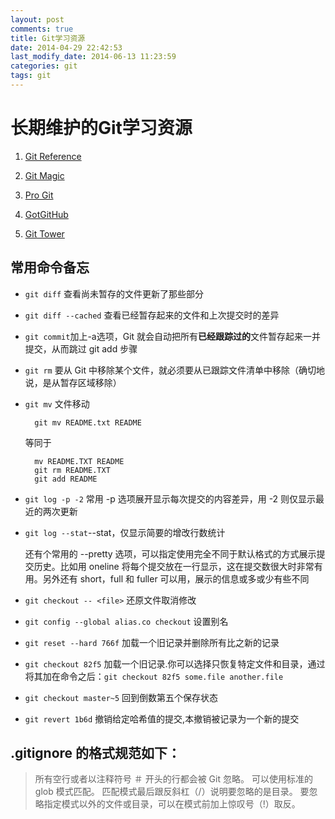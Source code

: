 ```yaml
---
layout: post
comments: true
title: Git学习资源
date: 2014-04-29 22:42:53
last_modify_date: 2014-06-13 11:23:59 
categories: git
tags: git
---
```


# 长期维护的Git学习资源

1. [Git Reference](http://gitref.org/)

2. [Git Magic](http://www-cs-students.stanford.edu/~blynn/gitmagic/intl/zh_cn/index.html)

3. [Pro Git](http://git-scm.com/book/)

4. [GotGitHub](http://www.worldhello.net/gotgithub/index.html)

5. [Git Tower](http://www.git-tower.com/learn/)


## 常用命令备忘

- `git diff` 查看尚未暂存的文件更新了那些部分

- `git diff --cached` 查看已经暂存起来的文件和上次提交时的差异

- `git commit`加上-a选项，Git 就会自动把所有**已经跟踪过的**文件暂存起来一并提交，从而跳过 git add 步骤

- `git rm` 要从 Git 中移除某个文件，就必须要从已跟踪文件清单中移除（确切地说，是从暂存区域移除）

- `git mv` 文件移动

		git mv README.txt README

	等同于

		mv README.TXT README
		git rm README.TXT
		git add README

- `git log -p -2` 常用 -p 选项展开显示每次提交的内容差异，用 -2 则仅显示最近的两次更新

- `git log --stat`--stat，仅显示简要的增改行数统计

	还有个常用的 --pretty 选项，可以指定使用完全不同于默认格式的方式展示提交历史。比如用 oneline 将每个提交放在一行显示，这在提交数很大时非常有用。另外还有 short，full 和 fuller 可以用，展示的信息或多或少有些不同

- `git checkout -- <file>` 还原文件取消修改

- `git config --global alias.co checkout` 设置别名

- `git reset --hard 766f` 加载一个旧记录并删除所有比之新的记录

- `git checkout 82f5` 加载一个旧记录.你可以选择只恢复特定文件和目录，通过将其加在命令之后：`git checkout 82f5 some.file another.file`

- `git checkout master~5` 回到倒数第五个保存状态

- `git revert 1b6d` 撤销给定哈希值的提交,本撤销被记录为一个新的提交

## .gitignore 的格式规范如下：

> 所有空行或者以注释符号 ＃ 开头的行都会被 Git 忽略。
> 可以使用标准的 glob 模式匹配。
> 匹配模式最后跟反斜杠（/）说明要忽略的是目录。
> 要忽略指定模式以外的文件或目录，可以在模式前加上惊叹号（!）取反。